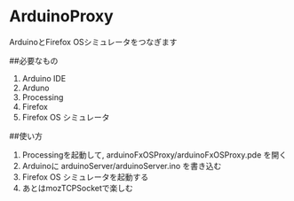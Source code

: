 ArduinoProxy
============

ArduinoとFirefox OSシミュレータをつなぎます

##必要なもの
1. Arduino IDE
2. Arduno
3. Processing
4. Firefox 
5. Firefox OS シミュレータ

##使い方

1. Processingを起動して, arduinoFxOSProxy/arduinoFxOSProxy.pde を開く
2. Arduinoに arduinoServer/arduinoServer.ino を書き込む
3. Firefox OS シミュレータを起動する
4. あとはmozTCPSocketで楽しむ
